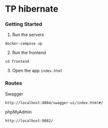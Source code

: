 # TP hibernate

### Getting Started

1. Run the servers

```
docker-compose up
```

2. Run the frontend

```
cd frontend
```

3. Open the app `index.html`

### Routes

Swagger

```
http://localhost:8084/swagger-ui/index.html#/
```

phpMyAdmin

```
http://localhost:8082/
```
